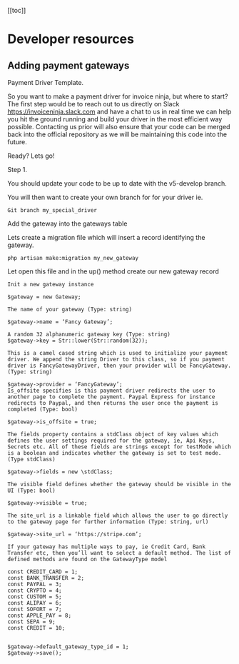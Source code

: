 [[toc]]

# Developer resources

## Adding payment gateways

Payment Driver Template.

So you want to make a payment driver for invoice ninja, but where to start? The first step would be to reach out to us directly on Slack https://invoiceninja.slack.com and have a chat to us in real time we can help you hit the ground running and build your driver in the most efficient way possible. Contacting us prior will also ensure that your code can be merged back into the official repository as we will be maintaining this code into the future. 

Ready? Lets go!

Step 1.

You should update your code to be up to date with the v5-develop branch.

You will then want to create your own branch for for your driver ie.

```
Git branch my_special_driver
```

Add the gateway into the gateways table

Lets create a migration file which will insert a record identifying the gateway.

```
php artisan make:migration my_new_gateway
```

Let open this file and in the up() method create our new gateway record


```
Init a new gateway instance

$gateway = new Gateway;

The name of your gateway (Type: string)

$gateway->name = ‘Fancy Gateway’;

A random 32 alphanumeric gateway key (Type: string)
$gateway->key = Str::lower(Str::random(32));

This is a camel cased string which is used to initialize your payment driver. We append the string Driver to this class, so if you payment driver is FancyGatewayDriver, then your provider will be FancyGateway. (Type: string)

$gateway->provider = ‘FancyGateway’;
Is_offsite specifies is this payment driver redirects the user to another page to complete the payment. Paypal Express for instance redirects to Paypal, and then returns the user once the payment is completed (Type: bool)

$gateway->is_offsite = true;

The fields property contains a stdClass object of key values which defines the user settings required for the gateway, ie, Api Keys, Secrets etc. All of these fields are strings except for testMode which is a boolean and indicates whether the gateway is set to test mode. (Type stdClass)

$gateway->fields = new \stdClass;

The visible field defines whether the gateway should be visible in the UI (Type: bool)

$gateway->visible = true;

The site_url is a linkable field which allows the user to go directly to the gateway page for further information (Type: string, url)

$gateway->site_url = ‘https://stripe.com’;

If your gateway has multiple ways to pay, ie Credit Card, Bank Transfer etc, then you’ll want to select a default method. The list of defined methods are found on the GatewayType model

```
    const CREDIT_CARD = 1;
    const BANK_TRANSFER = 2;
    const PAYPAL = 3;
    const CRYPTO = 4;
    const CUSTOM = 5;
    const ALIPAY = 6;
    const SOFORT = 7;
    const APPLE_PAY = 8;
    const SEPA = 9;
    const CREDIT = 10;
```

$gateway->default_gateway_type_id = 1;
$gateway->save();
